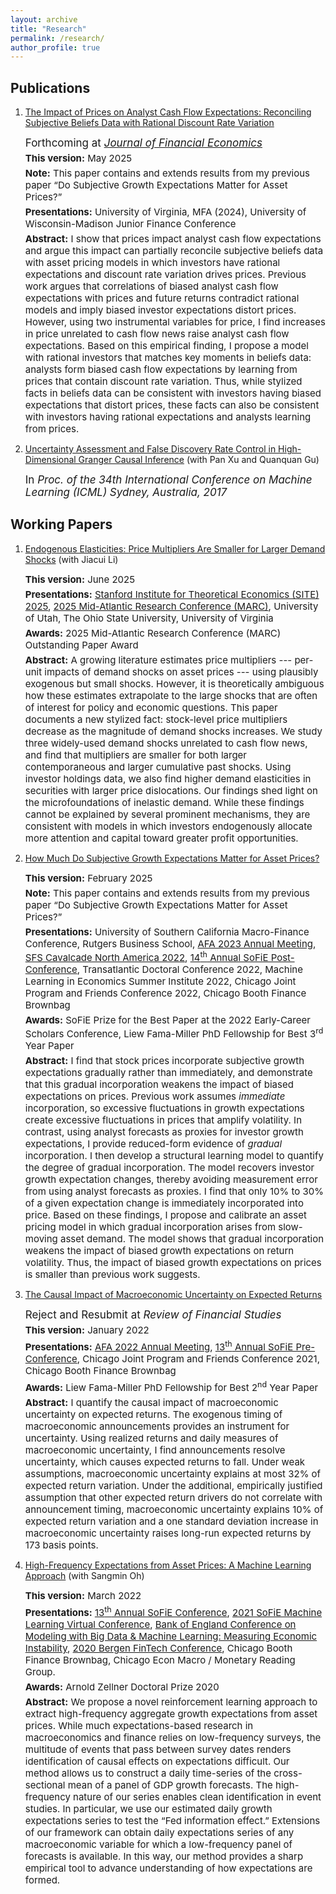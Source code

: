```yaml
---
layout: archive
title: "Research"
permalink: /research/
author_profile: true
---
```

## Publications
1. [The Impact of Prices on Analyst Cash Flow Expectations: Reconciling Subjective Beliefs Data with Rational Discount Rate Variation](https://papers.ssrn.com/sol3/papers.cfm?abstract_id=4443349)    
   <p style="font-size: 17px;margin-bottom: 5px;margin-top: 0;"> Forthcoming at <i><a href="https://doi.org/10.1016/j.jfineco.2025.104095">Journal of Financial Economics</a></i> </p>
   <p style="font-size: 15px;margin-bottom: 5px;margin-top: 0;"> <b>This version:</b> May 2025 </p>
   <p style="font-size: 15px;margin-bottom: 5px;margin-top: 0;"> <b>Note:</b> This paper contains and extends results from my previous paper “Do Subjective Growth Expectations Matter for Asset Prices?”</p>
   <p style="font-size: 15px;margin-bottom: 5px;margin-top: 0;"> <b>Presentations:</b> 
      University of Virginia,
      MFA (2024),
      University of Wisconsin-Madison Junior Finance Conference      
      </p>
   <p style="font-size: 15px;margin-bottom: 5px;margin-top: 0;"> <b>Abstract:</b>  I show that prices impact analyst cash flow expectations and argue this impact can partially reconcile subjective beliefs data with asset pricing models in which investors have rational expectations and discount rate variation drives prices. Previous work argues that correlations of biased analyst cash flow expectations with prices and future returns contradict rational models and imply biased investor expectations distort prices. However, using two instrumental variables for price, I find increases in price unrelated to cash flow news raise analyst cash flow expectations. Based on this empirical finding, I propose a model with rational investors that matches key moments in beliefs data: analysts form biased cash flow expectations by learning from prices that contain discount rate variation. Thus, while stylized facts in beliefs data can be consistent with investors having biased expectations that distort prices, these facts can also be consistent with investors having rational expectations and analysts learning from prices.  </p>

2. [Uncertainty Assessment and False Discovery Rate Control in High-Dimensional Granger Causal Inference](http://proceedings.mlr.press/v70/chaudhry17a) (with Pan Xu and Quanquan Gu)  
   <p style="font-size: 17px;margin-bottom: 5px;margin-top: 0;"> In <i>Proc. of the 34th International Conference on Machine Learning (ICML) Sydney, Australia, 2017</i> </p>   

## Working Papers

1. [Endogenous Elasticities: Price Multipliers Are Smaller for Larger Demand Shocks](https://papers.ssrn.com/sol3/papers.cfm?abstract_id=5325371) (with Jiacui Li) 
   <p style="font-size: 15px;margin-bottom: 5px;margin-top: 0;"> <b>This version:</b> June 2025 </p>
   <p style="font-size: 15px;margin-bottom: 5px;margin-top: 0;"> <b>Presentations:</b>       
      <a href="https://economics.stanford.edu/events/site-2025/session-1-asset-pricing-models-solution-methods-and-applications">Stanford Institute for Theoretical Economics (SITE) 2025</a>,
      <a href="https://www1.villanova.edu/university/business/faculty-and-research/academic-departments/finance-real-estate/marc/program.html">2025 Mid-Atlantic Research Conference (MARC)</a>,
      University of Utah,
      The Ohio State University, 
      University of Virginia
   </p>
   <p style="font-size: 15px;margin-bottom: 5px;margin-top: 0;"> <b>Awards:</b> 
      2025 Mid-Atlantic Research Conference (MARC) Outstanding Paper Award</p>
   <p style="font-size: 15px;margin-bottom: 5px;margin-top: 0;"> <b>Abstract:</b> A growing literature estimates   price multipliers --- per-unit impacts of demand shocks on asset prices --- using plausibly exogenous but small shocks. However, it is theoretically ambiguous how these estimates extrapolate to the large shocks that are often of interest for policy and economic questions. This paper documents a new stylized fact: stock-level price multipliers decrease as the magnitude of demand shocks increases. We study three widely-used   demand shocks   unrelated to cash flow news, and find that multipliers are   smaller for both larger contemporaneous and larger cumulative   past shocks. Using investor holdings data, we also find   higher demand elasticities in securities with larger price dislocations.   Our findings shed light on  the microfoundations of inelastic demand. While these findings  cannot be explained by  several prominent mechanisms, they   are consistent with models in which investors endogenously allocate more attention and capital toward greater profit opportunities.</p> 


2. [How Much Do Subjective Growth Expectations Matter for Asset Prices?](https://papers.ssrn.com/sol3/papers.cfm?abstract_id=4209688)
   <p style="font-size: 15px;margin-bottom: 5px;margin-top: 0;"> <b>This version:</b> February 2025 </p>
   <p style="font-size: 15px;margin-bottom: 5px;margin-top: 0;"> <b>Note:</b> This paper contains and extends results from my previous paper “Do Subjective Growth Expectations Matter for Asset Prices?”</p>
   <p style="font-size: 15px;margin-bottom: 5px;margin-top: 0;"> <b>Presentations:</b> 
      University of Southern California Macro-Finance Conference,
      Rutgers Business School,      
      <a href="https://editorialexpress.com/conference/AFA2023/program/AFA2023.html">AFA 2023 Annual Meeting</a>, 
      <a href="http://sfs.org/financecavalcades/sfs-cavalcade-north-america-2022/">SFS Cavalcade North America 2022</a>, 
      <a href="https://www.janeway.econ.cam.ac.uk/event/fourteenth-annual-sofie-conference">14<sup>th</sup> Annual SoFiE Post-Conference</a>,
      Transatlantic Doctoral Conference 2022, 
      Machine Learning in Economics Summer Institute 2022, 
      Chicago Joint Program and Friends Conference 2022, 
      Chicago Booth Finance Brownbag </p>
   <p style="font-size: 15px;margin-bottom: 5px;margin-top: 0;"> <b>Awards:</b> 
      SoFiE Prize for the Best Paper at the 2022 Early-Career Scholars Conference, 
      Liew Fama-Miller PhD Fellowship for Best 3<sup>rd</sup> Year Paper</p>
   <p style="font-size: 15px;margin-bottom: 5px;margin-top: 0;"> <b>Abstract:</b> I find that stock prices incorporate subjective growth expectations gradually rather than immediately, and demonstrate that this gradual incorporation weakens the impact of biased expectations on prices. Previous work assumes <i>immediate</i> incorporation, so excessive fluctuations in growth expectations create excessive fluctuations in prices that amplify volatility. In contrast, using analyst forecasts as proxies for investor growth expectations, I provide reduced-form evidence of <i>gradual</i>  incorporation. I then develop a structural learning model to quantify the degree of gradual incorporation. The model recovers investor growth expectation changes, thereby avoiding measurement error from using analyst forecasts as proxies. I find that  only 10% to 30% of a given expectation change is immediately incorporated into price. Based on these findings, I propose and calibrate an asset pricing model in which gradual incorporation arises from slow-moving asset demand. The model shows that gradual incorporation weakens the impact of biased growth expectations on return volatility. Thus, the impact of biased growth expectations on prices is smaller than previous work suggests. </p>   
 

3. [The Causal Impact of Macroeconomic Uncertainty on Expected Returns](https://papers.ssrn.com/sol3/papers.cfm?abstract_id=3711584)
   <p style="font-size: 17px;margin-bottom: 5px;margin-top: 0;"> Reject and Resubmit at <i>Review of Financial Studies</i> </p>   
   <p style="font-size: 15px;margin-bottom: 5px;margin-top: 0;"> <b>This version:</b> January 2022 </p>
   <p style="font-size: 15px;margin-bottom: 5px;margin-top: 0;"> <b>Presentations:</b> 
      <a href="https://editorialexpress.com/conference/AFA2022/program/AFA2022.html">AFA 2022 Annual Meeting</a>, 
      <a href="https://sofie2021.rady.ucsd.edu/">13<sup>th</sup> Annual SoFiE Pre-Conference</a>,
      Chicago Joint Program and Friends Conference 2021, 
      Chicago Booth Finance Brownbag </p>
   <p style="font-size: 15px;margin-bottom: 5px;margin-top: 0;"> <b>Awards:</b> 
      Liew Fama-Miller PhD Fellowship for Best 2<sup>nd</sup> Year Paper</p>
   <p style="font-size: 15px;margin-bottom: 5px;margin-top: 0;"> <b>Abstract:</b>  I quantify the causal impact of macroeconomic uncertainty on expected returns. The exogenous timing of macroeconomic announcements provides an instrument for uncertainty. Using realized returns and daily measures of macroeconomic uncertainty, I find announcements resolve uncertainty, which causes expected returns to fall. Under weak assumptions, macroeconomic uncertainty explains at most 32% of expected return variation. Under the additional, empirically justified assumption that other expected return drivers do not correlate with announcement timing, macroeconomic uncertainty explains 10% of expected return variation and a one standard deviation increase in macroeconomic uncertainty raises long-run expected returns by 173 basis points. </p>   



4. [High-Frequency Expectations from Asset Prices: A Machine Learning Approach](https://papers.ssrn.com/sol3/papers.cfm?abstract_id=3694019) (with Sangmin Oh) 
   <p style="font-size: 15px;margin-bottom: 5px;margin-top: 0;"> <b>This version:</b> March 2022 </p>
   <p style="font-size: 15px;margin-bottom: 5px;margin-top: 0;"> <b>Presentations:</b> 
      <a href="https://sofie2021.rady.ucsd.edu/">13<sup>th</sup> Annual SoFiE Conference</a>,
      <a href="https://kenaninstitute.unc.edu/rethinc/index.php/event/virtual-event-rethinc-labs-2021-sofie-machine-learning-virtual-conference/">  2021 SoFiE Machine Learning Virtual Conference</a>,
      <a href="https://www.bankofengland.co.uk/events/2020/november/modelling-with-big-data-and-machine-learning-measuring-economic-instability">  Bank of England Conference on Modeling with Big Data & Machine Learning: Measuring Economic Instability</a>,
      <a href="https://www.nhh.no/en/calendar/conferences/2020/fintech-conference/">  2020 Bergen FinTech Conference</a>,
      Chicago Booth Finance Brownbag,
      Chicago Econ Macro / Monetary Reading Group.
       </p>
   <p style="font-size: 15px;margin-bottom: 5px;margin-top: 0;"> <b>Awards:</b> 
      Arnold Zellner Doctoral Prize 2020 </p>
   <p style="font-size: 15px;margin-bottom: 5px;margin-top: 0;"> <b>Abstract:</b>  We propose a novel reinforcement learning approach to extract high-frequency aggregate growth expectations from asset prices. While much expectations-based research in macroeconomics and finance relies on low-frequency surveys, the multitude of events that pass between survey dates renders identification of causal effects on expectations difficult. Our method allows us to construct a daily time-series of the cross-sectional mean of a panel of GDP growth forecasts. The high-frequency nature of our series enables clean identification in event studies. In particular, we use our estimated daily growth expectations series to test the “Fed information effect.” Extensions of our framework can obtain daily expectations series of any macroeconomic variable for which a low-frequency panel of forecasts is available. In this way, our method provides a sharp empirical tool to advance understanding of how expectations are formed. </p>   

  